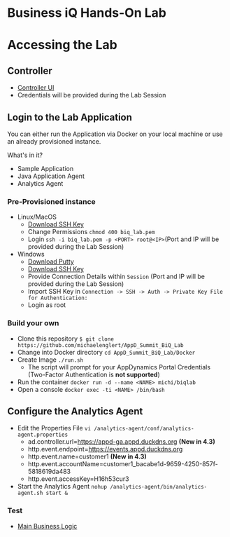 Business iQ Hands-On Lab
======
# Accessing the Lab
## Controller
* [Controller UI](https://appd-ga.appd.duckdns.org)
* Credentials will be provided during the Lab Session

## Login to the Lab Application

You can either run the Application via Docker on your local machine or use an already provisioned instance.

What's in it?
* Sample Application
* Java Application Agent
* Analytics Agent

### Pre-Provisioned instance

* Linux/MacOS
  * [Download SSH Key](biq_lab.pem)
  * Change Permissions ```chmod 400 biq_lab.pem```
  * Login ```ssh -i biq_lab.pem -p <PORT> root@<IP>```(Port and IP will be provided during the Lab Session)
* Windows
  * [Download Putty](http://www.putty.org/)
  * [Download SSH Key](biq_lab.ppk)
  * Provide Connection Details within  ```Session``` (Port and IP will be provided during the Lab Session)
  * Import SSH Key in ```Connection -> SSH -> Auth -> Private Key File for Authentication:```
  * Login as root

### Build your own

* Clone this repository ```$ git clone https://github.com/michaelenglert/AppD_Summit_BiQ_Lab```
* Change into Docker directory ```cd AppD_Summit_BiQ_Lab/Docker```
* Create Image ```./run.sh```
  * The script will prompt for your AppDynamics Portal Credentials (Two-Factor Authentication is **not supported**)
* Run the container ```docker run -d --name <NAME> michi/biqlab```
* Open a console ```docker exec -ti <NAME> /bin/bash```

## Configure the Analytics Agent

* Edit the Properties File ```vi /analytics-agent/conf/analytics-agent.properties```
  * ad.controller.url=https://appd-ga.appd.duckdns.org **(New in 4.3)**
  * http.event.endpoint=https://events.appd.duckdns.org
  * http.event.name=customer1 **(New in 4.3)**
  * http.event.accountName=customer1_bacabe1d-9659-4250-857f-5818619da483
  * http.event.accessKey=H16h53cur3
* Start the Analytics Agent ```nohup /analytics-agent/bin/analytics-agent.sh start &```


### Test

* [Main Business Logic](/com/appdynamics/eCommerceThread.java)
